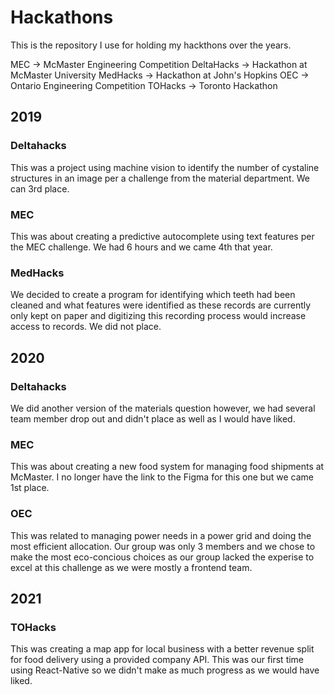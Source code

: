 # Hackathons

This is the repository I use for holding my hackthons over the years.

MEC -> McMaster Engineering Competition
DeltaHacks -> Hackathon at McMaster University
MedHacks -> Hackathon at John's Hopkins
OEC -> Ontario Engineering Competition
TOHacks -> Toronto Hackathon

## 2019

### Deltahacks

This was a project using machine vision to identify the number of cystaline structures in an image per a challenge from the material department. We can 3rd place.

### MEC

This was about creating a predictive autocomplete using text features per the MEC challenge. We had 6 hours and we came 4th that year.

### MedHacks

We decided to create a program for identifying which teeth had been cleaned and what features were identified as these records are currently only kept on paper and digitizing this recording process would increase access to records. We did not place.

## 2020

### Deltahacks

We did another version of the materials question however, we had several team member drop out and didn't place as well as I would have liked.

### MEC

This was about creating a new food system for managing food shipments at McMaster. I no longer have the link to the Figma for this one but we came 1st place.

### OEC

This was related to managing power needs in a power grid and doing the most efficient allocation. Our group was only 3 members and we chose to make the most eco-concious choices as our group lacked the experise to excel at this challenge as we were mostly a frontend team.

## 2021

### TOHacks

This was creating a map app for local business with a better revenue split for food delivery using a provided company API. This was our first time using React-Native so we didn't make as much progress as we would have liked.
